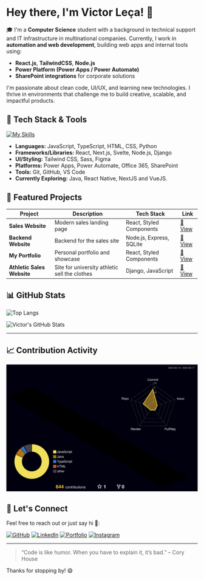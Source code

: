 # Hey there, I'm Victor Leça! 👋



🎓 I'm a **Computer Science** student with a background in technical support and IT infrastructure in multinational companies. Currently, I work in **automation and web development**, building web apps and internal tools using:

- **React.js**, **TailwindCSS**, **Node.js**
- **Power Platform (Power Apps / Power Automate)**
- **SharePoint integrations** for corporate solutions

I'm passionate about clean code, UI/UX, and learning new technologies. I thrive in environments that challenge me to build creative, scalable, and impactful products.



## 🚀 Tech Stack & Tools

[![My Skills](https://skillicons.dev/icons?i=react,nextjs,vuejs,js,ts,html,css,nodejs,tailwind,sass,sqlite,java,django,figma,git,github,vscode)](https://skillicons.dev)

- **Languages:** JavaScript, TypeScript, HTML, CSS, Python
- **Frameworks/Libraries:** React, Next.js, Svelte, Node.js, Django
- **UI/Styling:** Tailwind CSS, Sass, Figma
- **Platforms:** Power Apps, Power Automate, Office 365, SharePoint
- **Tools:** Git, GitHub, VS Code
- **Currently Exploring:** Java, React Native, NextJS and VueJS.



## 📌 Featured Projects

| Project | Description | Tech Stack | Link |
|--------|-------------|------------|------|
| **Sales Website** | Modern sales landing page | React, Styled Components | [🔗 View](https://github.com/vLecaBR/sales-website-model) |
| **Backend Website** | Backend for the sales site | Node.js, Express, SQLite | [🔗 View](https://github.com/vLecaBR/sales-website-model-backend) |
| **My Portfolio** | Personal portfolio and showcase | React, Styled Components | [🔗 View](https://github.com/vLecaBR/my-portfolio) |
| **Athletic Sales Website** | Site for university athletic sell the clothes | Django, JavaScript | [🔗 View](https://github.com/Lu4head/Site_Tec_Barao) |



## 📊 GitHub Stats

![Top Langs](https://github-readme-stats.vercel.app/api/top-langs/?username=vlecabr&layout=compact&theme=tokyonight)

![Victor's GitHub Stats](https://github-readme-stats.vercel.app/api?username=vlecabr&show_icons=true&theme=tokyonight)


---

## 📈 Contribution Activity

![Contribuição 3D](./profile-3d-contrib/profile-night-rainbow.svg)



## 💬 Let's Connect

Feel free to reach out or just say hi 👋:

[![GitHub](https://img.shields.io/badge/GitHub-181717?style=for-the-badge&logo=github&logoColor=white)](https://github.com/vlecabr)  [![LinkedIn](https://img.shields.io/badge/LinkedIn-0077B5?style=for-the-badge&logo=linkedin&logoColor=white)](https://www.linkedin.com/in/victor-leca-vlkbr/)  [![Portfolio](https://img.shields.io/badge/Portfolio-000?style=for-the-badge&logo=vercel&logoColor=white)](https://my-portfolio-eta-ashy-53.vercel.app/)  [![Instagram](https://img.shields.io/badge/Instagram-E4405F?style=for-the-badge&logo=instagram&logoColor=white)](https://www.instagram.com/vlecabr/)

---

> “Code is like humor. When you have to explain it, it’s bad.” – Cory House

Thanks for stopping by! 😄
